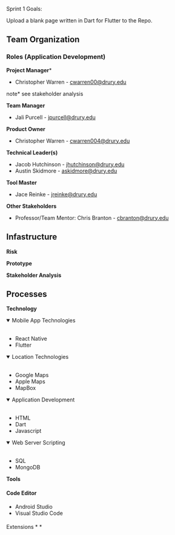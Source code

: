 Sprint 1 Goals:

Upload a blank page written in Dart for Flutter to the Repo.




## Team Organization

### Roles (Application Development)
**Project Manager***
* Christopher Warren - cwarren00@drury.edu

note* see stakeholder analysis


**Team Manager**
* Jali Purcell - jpurcell@drury.edu

**Product Owner**

* Christopher Warren - cwarren004@drury.edu

**Technical Leader(s)**
* Jacob Hutchinson - jhutchinson@drury.edu
* Austin Skidmore - askidmore@drury.edu

**Tool Master**
* Jace Reinke - jreinke@drury.edu

**Other Stakeholders** 

* Professor/Team Mentor: Chris Branton - cbranton@drury.edu

## Infastructure

**Risk**

**Prototype**

**Stakeholder Analysis**

## Processes

**Technology**
<details open>
<summary>Mobile App Technologies</summary>
<br>
<ul>
<li>React Native</li>
<li>Flutter</li>
</ul>
</details>

<details open>
<summary>Location Technologies</summary>
<br>
<ul>
<li>Google Maps</li>
<li>Apple Maps</li>
<li>MapBox</li>
</ul>
</details>

<details open>
<summary>Application Development</summary>
<br>
<ul>
<li>HTML</li>
<li>Dart</li>
<li>Javascript</li>
</ul>
</details>

<details open>
<summary>Web Server Scripting</summary>
<br>
<ul>
<li>SQL</li>
<li>MongoDB</li>
</ul>
</details>


**Tools**

#### Code Editor
* Android Studio 
* Visual Studio Code

#### 
Extensions
* 
*


